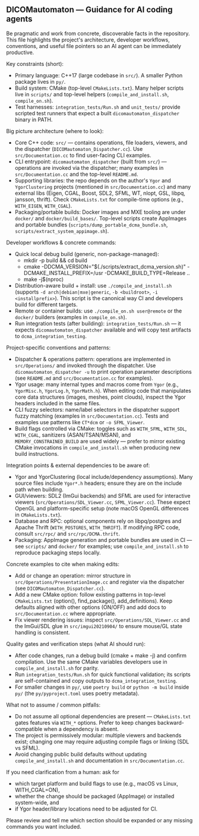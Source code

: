 ## DICOMautomaton — Guidance for AI coding agents

Be pragmatic and work from concrete, discoverable facts in the repository. This file highlights the project's architecture, developer workflows, conventions, and useful file pointers so an AI agent can be immediately productive.

Key constraints (short):
- Primary language: C++17 (large codebase in `src/`). A smaller Python package lives in `py/`.
- Build system: CMake (top-level `CMakeLists.txt`). Many helper scripts live in `scripts/` and top-level helpers (`compile_and_install.sh`, `compile_on.sh`).
- Test harnesses: `integration_tests/Run.sh` and `unit_tests/` provide scripted test runners that expect a built `dicomautomaton_dispatcher` binary in PATH.

Big picture architecture (where to look):
- Core C++ code: `src/` — contains operations, file loaders, viewers, and the dispatcher (`DICOMautomaton_Dispatcher.cc`). Use `src/Documentation.cc` to find user-facing CLI examples.
- CLI entrypoint: `dicomautomaton_dispatcher` (built from `src/`) — operations are invoked via the dispatcher; many examples in `src/Documentation.cc` and the top-level `README.md`.
- Supporting libraries: the repo depends on the author's `Ygor` and `YgorClustering` projects (mentioned in `src/Documentation.cc`) and many external libs (Eigen, CGAL, Boost, SDL2, SFML, WT, nlopt, GSL, libpq, jansson, thrift). Check `CMakeLists.txt` for compile-time options (e.g., `WITH_EIGEN`, `WITH_CGAL`).
- Packaging/portable builds: Docker images and MXE tooling are under `docker/` and `docker/build_bases/`. Top-level scripts create AppImages and portable bundles (`scripts/dump_portable_dcma_bundle.sh`, `scripts/extract_system_appimage.sh`).

Developer workflows & concrete commands:
- Quick local debug build (generic, non-package-managed):
  - mkdir -p build && cd build
  - cmake -DDCMA_VERSION="$(./scripts/extract_dcma_version.sh)" -DCMAKE_INSTALL_PREFIX=/usr -DCMAKE_BUILD_TYPE=Release ..
  - make -j$(nproc)
- Distribution-aware build + install: use `./compile_and_install.sh` (supports `-d arch|debian|mxe|generic`, `-b <buildroot>`, `-i <installprefix>`). This script is the canonical way CI and developers build for different targets.
- Remote or container builds: use `./compile_on.sh user@remote` or the `docker/` builders (examples in `compile_on.sh`).
- Run integration tests (after building): `integration_tests/Run.sh` — it expects `dicomautomaton_dispatcher` available and will copy test artifacts to `dcma_integration_testing`.

Project-specific conventions and patterns:
- Dispatcher & operations pattern: operations are implemented in `src/Operations/` and invoked through the dispatcher. Use `dicomautomaton_dispatcher -u` to print operation parameter descriptions (see `README.md` and `src/Documentation.cc` for examples).
- Ygor usage: many internal types and macros come from `Ygor` (e.g., `YgorMisc.h`, `YgorLog.h`, `YgorMath.h`). When editing code that manipulates core data structures (images, meshes, point clouds), inspect the Ygor headers included in the same files.
- CLI fuzzy selectors: name/label selectors in the dispatcher support fuzzy matching (examples in `src/Documentation.cc`). Tests and examples use patterns like `CT*dcm` or `-o SFML_Viewer`.
- Build flags controlled via CMake: toggles such as `WITH_SFML`, `WITH_SDL`, `WITH_CGAL`, sanitizers (ASAN/TSAN/MSAN), and `MEMORY_CONSTRAINED_BUILD` are used widely — prefer to mirror existing CMake invocations in `compile_and_install.sh` when producing new build instructions.

Integration points & external dependencies to be aware of:
- Ygor and YgorClustering (local include/dependency assumptions). Many source files include `Ygor*.h` headers; ensure they are on the include path when building.
- GUI/viewers: SDL2 (ImGui backends) and SFML are used for interactive viewers (`src/Operations/SDL_Viewer.cc`, `SFML_Viewer.cc`). These expect OpenGL and platform-specific setup (note macOS OpenGL differences in `CMakeLists.txt`).
- Database and RPC: optional components rely on libpq/postgres and Apache Thrift (`WITH_POSTGRES`, `WITH_THRIFT`). If modifying RPC code, consult `src/rpc/` and `src/rpc/DCMA.thrift`.
- Packaging: AppImage generation and portable bundles are used in CI — see `scripts/` and `docker/` for examples; use `compile_and_install.sh` to reproduce packaging steps locally.

Concrete examples to cite when making edits:
- Add or change an operation: mirror structure in `src/Operations/PresentationImage.cc` and register via the dispatcher (see `DICOMautomaton_Dispatcher.cc`).
- Add a new CMake option: follow existing patterns in top-level `CMakeLists.txt` (option(), find_package(), add_definitions). Keep defaults aligned with other options (ON/OFF) and add docs to `src/Documentation.cc` where appropriate.
- Fix viewer rendering issues: inspect `src/Operations/SDL_Viewer.cc` and the ImGui/SDL glue in `src/imgui20210904/` to ensure mouse/GL state handling is consistent.

Quality gates and verification steps (what AI should run):
- After code changes, run a debug build (cmake + make -j) and confirm compilation. Use the same CMake variables developers use in `compile_and_install.sh` for parity.
- Run `integration_tests/Run.sh` for quick functional validation; its scripts are self-contained and copy outputs to `dcma_integration_testing`.
- For smaller changes in `py/`, use `poetry build` or `python -m build` inside `py/` (the `py/pyproject.toml` uses poetry metadata).

What not to assume / common pitfalls:
- Do not assume all optional dependencies are present — `CMakeLists.txt` gates features via `WITH_*` options. Prefer to keep changes backward-compatible when a dependency is absent.
- The project is permissively modular: multiple viewers and backends exist; changing one may require adjusting compile flags or linking (SDL vs SFML).
- Avoid changing public build defaults without updating `compile_and_install.sh` and documentation in `src/Documentation.cc`.

If you need clarification from a human: ask for
- which target platform and build flags to use (e.g., macOS vs Linux, WITH_CGAL=ON),
- whether the change should be packaged (AppImage) or installed system-wide, and
- if Ygor header/library locations need to be adjusted for CI.

Please review and tell me which section should be expanded or any missing commands you want included.
